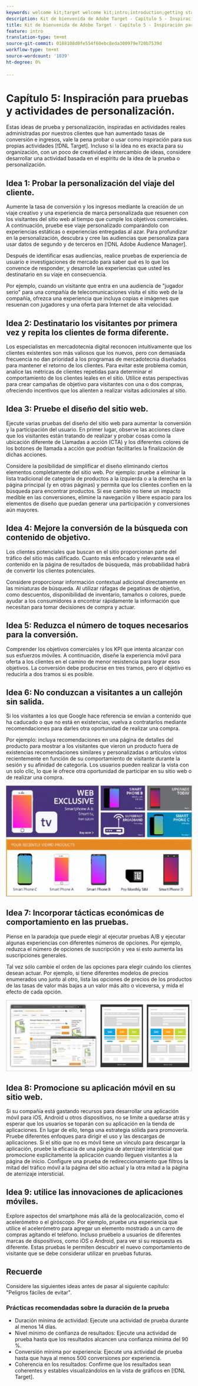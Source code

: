 ```yaml
---
keywords: welcome kit;target welcome kit;intro;introduction;getting started
description: Kit de bienvenida de Adobe Target - Capítulo 5 - Inspiración para pruebas y actividades de personalización
title: Kit de bienvenida de Adobe Target - Capítulo 5 - Inspiración para pruebas y actividades de personalización
feature: intro
translation-type: tm+mt
source-git-commit: 0188108d0fe554f60ebc8eda300979e720b7539d
workflow-type: tm+mt
source-wordcount: '1039'
ht-degree: 0%

---
```



# Capítulo 5: Inspiración para pruebas y actividades de personalización.

Estas ideas de prueba y personalización, inspiradas en actividades reales administradas por nuestros clientes que han aumentado tasas de conversión e ingresos, vale la pena probar o usar como inspiración para sus propias actividades [!DNL Target]. Incluso si la idea no es exacta para su organización, con un poco de creatividad e intercambio de ideas, considere desarrollar una actividad basada en el espíritu de la idea de la prueba o personalización.

## Idea 1: Probar la personalización del viaje del cliente.

Aumente la tasa de conversión y los ingresos mediante la creación de un viaje creativo y una experiencia de marca personalizada que resuenen con los visitantes del sitio web al tiempo que cumple los objetivos comerciales. A continuación, pruebe ese viaje personalizado comparándolo con experiencias estáticas o experiencias entregadas al azar. Para profundizar en la personalización, descubra y cree las audiencias que personaliza para usar datos de segundo y de terceros en [!DNL Adobe Audience Manager].

Después de identificar esas audiencias, realice pruebas de experiencia de usuario e investigaciones de mercado para saber qué es lo que los convence de responder, y desarrolle las experiencias que usted les destinatario en su viaje en consecuencia.

Por ejemplo, cuando un visitante que entra en una audiencia de &quot;jugador serio&quot; para una compañía de telecomunicaciones visita el sitio web de la compañía, ofrezca una experiencia que incluya copias e imágenes que resuenan con jugadores y una oferta para Internet de alta velocidad.

## Idea 2: Destinatario los visitantes por primera vez y repita los clientes de forma diferente.

Los especialistas en mercadotecnia digital reconocen intuitivamente que los clientes existentes son más valiosos que los nuevos, pero con demasiada frecuencia no dan prioridad a los programas de mercadotecnia diseñados para mantener el retorno de los clientes. Para evitar este problema común, analice las métricas de clientes repetidas para determinar el comportamiento de los clientes leales en el sitio. Utilice estas perspectivas para crear campañas de objetivo para visitantes con una o dos compras, ofreciendo incentivos que los alienten a realizar visitas adicionales al sitio.

## Idea 3: Pruebe el diseño del sitio web.

Ejecute varias pruebas del diseño del sitio web para aumentar la conversión y la participación del usuario. En primer lugar, observe las acciones clave que los visitantes están tratando de realizar y probar cosas como la ubicación diferente de Llamadas a acción (CTA) y los diferentes colores de los botones de llamada a acción que podrían facilitarles la finalización de dichas acciones.

Considere la posibilidad de simplificar el diseño eliminando ciertos elementos completamente del sitio web. Por ejemplo: pruebe a eliminar la lista tradicional de categoría de productos a la izquierda o a la derecha en la página principal (y en otras páginas) y permita que los clientes confíen en la búsqueda para encontrar productos. Si ese cambio no tiene un impacto medible en las conversiones, elimine la navegación y libere espacio para los elementos de diseño que puedan generar una participación y conversiones aún mayores.

## Idea 4: Mejore la conversión de la búsqueda con contenido de objetivo.

Los clientes potenciales que buscan en el sitio proporcionan parte del tráfico del sitio más calificado. Cuanto más enfocado y relevante sea el contenido en la página de resultados de búsqueda, más probabilidad habrá de convertir los clientes potenciales.

Considere proporcionar información contextual adicional directamente en las miniaturas de búsqueda. Al utilizar ráfagas de pegatinas de objetivo, como descuentos, disponibilidad de inventario, tamaños o colores, puede ayudar a los consumidores a encontrar rápidamente la información que necesitan para tomar decisiones de compra y actuar.

## Idea 5: Reduzca el número de toques necesarios para la conversión.

Comprender los objetivos comerciales y los KPI que intenta alcanzar con sus esfuerzos móviles. A continuación, diseñe la experiencia móvil para oferta a los clientes en el camino de menor resistencia para lograr esos objetivos. La conversión debe producirse en tres tramos, pero el objetivo es reducirla a dos tramos si es posible.

## Idea 6: No conduzcan a visitantes a un callejón sin salida.

Si los visitantes a los que Google hace referencia se envían a contenido que ha caducado o que no está en existencias, vuelva a contratarlos mediante recomendaciones para darles otra oportunidad de realizar una compra.

Por ejemplo: incluya recomendaciones en una página de detalles del producto para mostrar a los visitantes que vieron un producto fuera de existencias recomendaciones similares y personalizadas o artículos vistos recientemente en función de su comportamiento de visitante durante la sesión y su afinidad de categoría. Los usuarios pueden realizar la vista con un solo clic, lo que le ofrece otra oportunidad de participar en su sitio web o de realizar una compra.

![Ilustración de Recommendations](/help/c-intro/assets/recs-illustration.png)

## Idea 7: Incorporar tácticas económicas de comportamiento en las pruebas.

Piense en la paradoja que puede elegir al ejecutar pruebas A/B y ejecutar algunas experiencias con diferentes números de opciones. Por ejemplo, reduzca el número de opciones de suscripción y vea si esto aumenta las suscripciones generales.

Tal vez sólo cambie el orden de las opciones para elegir cuándo los clientes desean actuar. Por ejemplo, si tiene diferentes modelos de precios enumerados uno junto al otro, lista las opciones de precios de los productos de las tasas de valor más bajas a un valor más alto o viceversa, y mida el efecto de cada opción.

![Ejemplo de tácticas conductuales](/help/c-intro/assets/behavioral.png)

## Idea 8: Promocione su aplicación móvil en su sitio web.

Si su compañía está gastando recursos para desarrollar una aplicación móvil para iOS, Android u otros dispositivos, no se limite a quedarse atrás y esperar que los usuarios se toparán con su aplicación en la tienda de aplicaciones. En lugar de ello, tenga una estrategia sólida para promoverla. Pruebe diferentes enfoques para dirigir el uso y las descargas de aplicaciones. Si el sitio que no es móvil tiene un vínculo para descargar la aplicación, pruebe la eficacia de una página de aterrizaje intersticial que promocione explícitamente la aplicación cuando lleguen visitantes a la página de inicio. Configure una prueba de redireccionamiento que filtros la mitad del tráfico móvil a la página del sitio actual y la otra mitad a la página de aterrizaje intersticial.

## Idea 9: utilice las innovaciones de aplicaciones móviles.

Explore aspectos del smartphone más allá de la geolocalización, como el acelerómetro o el giróscopo. Por ejemplo, pruebe una experiencia que utilice el acelerómetro para agregar un elemento mostrado a un carro de compras agitando el teléfono. Incluso pruébelo a usuarios de diferentes marcas de dispositivos, como iOS o Android, para ver si su respuesta es diferente. Estas pruebas le permiten descubrir el nuevo comportamiento de visitante que se debe considerar utilizar en pruebas futuras.

## Recuerde

Considere las siguientes ideas antes de pasar al siguiente capítulo: &quot;Peligros fáciles de evitar&quot;.

### Prácticas recomendadas sobre la duración de la prueba

* Duración mínima de actividad: Ejecute una actividad de prueba durante al menos 14 días.
* Nivel mínimo de confianza de resultados: Ejecute una actividad de prueba hasta que los resultados alcancen una confianza mínima del 90 %.
* Conversión mínima por experiencia: Ejecute una actividad de prueba hasta que haya al menos 500 conversiones por experiencia.
* Coherencia en los resultados: Confirme que los resultados sean coherentes y estables visualizándolos en la vista de gráficos en [!DNL Target].